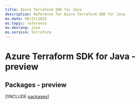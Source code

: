 ```yaml
---
title: Azure Terraform SDK for Java
description: Reference for Azure Terraform SDK for Java
ms.date: 08/21/2025
ms.topic: reference
ms.devlang: java
ms.service: terraform
---
```

# Azure Terraform SDK for Java - preview
## Packages - preview
[!INCLUDE [packages](terraform-index.md)]